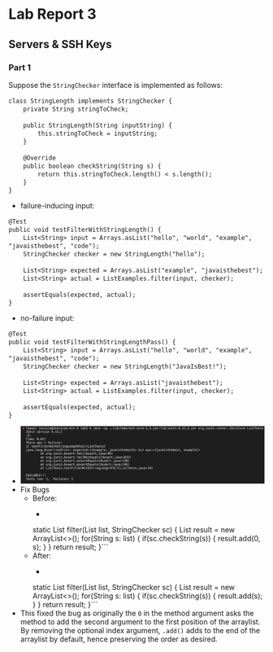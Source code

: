 # Lab Report 3
## Servers & SSH Keys

### Part 1
Suppose the `StringChecker` interface is implemented as follows:
```
class StringLength implements StringChecker {
    private String stringToCheck;

    public StringLength(String inputString) {
        this.stringToCheck = inputString;
    }

    @Override
    public boolean checkString(String s) {
        return this.stringToCheck.length() < s.length();
    }
}
```
- failure-inducing input:
```
@Test
public void testFilterWithStringLength() {
    List<String> input = Arrays.asList("hello", "world", "example", "javaisthebest", "code");
    StringChecker checker = new StringLength("hello");

    List<String> expected = Arrays.asList("example", "javaisthebest");
    List<String> actual = ListExamples.filter(input, checker);

    assertEquals(expected, actual);
}
```
- no-failure input:
```
@Test
public void testFilterWithStringLengthPass() {
    List<String> input = Arrays.asList("hello", "world", "example", "javaisthebest", "code");
    StringChecker checker = new StringLength("JavaIsBest!");

    List<String> expected = Arrays.asList("javaisthebest");
    List<String> actual = ListExamples.filter(input, checker);

    assertEquals(expected, actual);
}
```
- ![Image](assets/lab03.png)
- Fix Bugs
    - Before: 
        - ```
        static List<String> filter(List<String> list, StringChecker sc) {
            List<String> result = new ArrayList<>();
            for(String s: list) {
                if(sc.checkString(s)) {
                    result.add(0, s);
                }
            }
            return result;
        }```
    - After: 
        - ```
        static List<String> filter(List<String> list, StringChecker sc) {
            List<String> result = new ArrayList<>();
            for(String s: list) {
                if(sc.checkString(s)) {
                    result.add(s);
                }
            }
            return result;
        }```
- This fixed the bug as originally the `0` in the method argument asks the method to add the second argument to the first position of the arraylist. By removing the optional index argument, `.add()` adds to the end of the arraylist by default, hence preserving the order as desired.